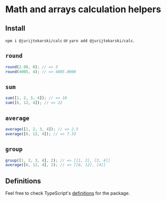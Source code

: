 # Math and arrays calculation helpers

## Install

`npm i @jurijtokarski/calc` or `yarn add @jurijtokarski/calc`.

## `round`

```javascript
round(2.98, 0); // => 3
round(4005, 4); // => 4005.0000
```

## `sum`

```javascript
sum([1, 2, 3, 4]); // => 10
sum([6, 12, 4]); // => 22
```

## `average`

```javascript
average([1, 2, 3, 4]); // => 2.5
average([6, 12, 4]); // => 7.33
```

## `group`

```javascript
gruup([1, 2, 3, 4], 2); // => [[1, 2], [3, 4]]
average([6, 12, 4], 2); // => [[6, 12], [4]]
```

## Definitions

Feel free to check TypeScript's [definitions](https://github.com/jurijtokarski/stuff/blob/master/packages/calc/index.d.ts) for the package.
